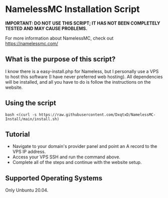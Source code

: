# NamelessMC Installation Script

**IMPORTANT: DO NOT USE THIS SCRIPT; IT HAS NOT BEEN COMPLETELY TESTED AND MAY CAUSE PROBLEMS.**


For more information about NamelessMC, check out https://namelessmc.com/


## What is the purpose of this script?
I know there is a easy-install.php for Nameless, but I personally use a VPS to host this software (I have never preferred web hosting). 
All dependencies will be installed, and all you have to do is follow the instructions on the website.

## Using the script
```
bash <(curl -s https://raw.githubusercontent.com/DxqtxD/NamelessMC-Install/main/install.sh)
```
## Tutorial
- Navigate to your domain's provider panel and point an A record to the VPS IP address.
- Access your VPS SSH and run the command above.
- Complete all of the steps and continue with the website setup.

## Supported Operating Systems

Only Unbuntu 20.04.
